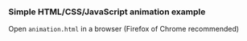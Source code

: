 ### Simple HTML/CSS/JavaScript animation example 


  Open `animation.html` in a browser (Firefox of Chrome recommended)